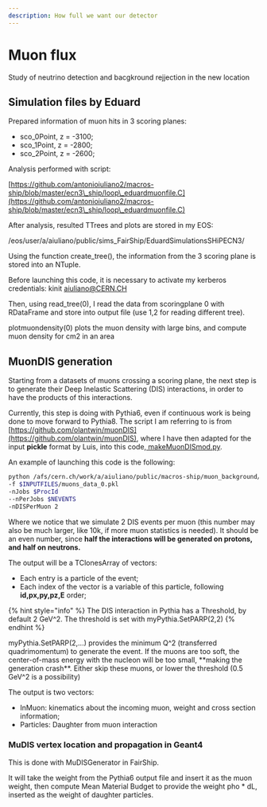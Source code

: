 ```yaml
---
description: How full we want our detector
---
```


# Muon flux

Study of neutrino detection and bacgkround rejjection in the new location

## Simulation files by Eduard

Prepared information of muon hits in 3 scoring planes:

* sco\_0Point, z = -3100;
* sco\_1Point,  z = -2800;
* sco\_2Point, z = -2600;

Analysis performed with script:

[https://github.com/antonioiuliano2/macros-ship/blob/master/ecn3\_ship/loop\_eduardmuonfile.C](https://github.com/antonioiuliano2/macros-ship/blob/master/ecn3\_ship/loop\_eduardmuonfile.C)

After analysis, resulted TTrees and plots are stored in my EOS:

/eos/user/a/aiuliano/public/sims\_FairShip/EduardSimulationsSHiPECN3/

Using the function create\_tree(), the information from the 3 scoring plane is stored into an NTuple.

Before launching this code, it is necessary to activate my kerberos credentials: kinit aiuliano@CERN.CH

Then, using read\_tree(0), I read the data from scoringplane 0 with RDataFrame and store into output file (use 1,2 for reading different tree).

plotmuondensity(0) plots the muon density with large bins, and compute muon density for cm2 in an area&#x20;

## MuonDIS generation

Starting from a datasets of muons crossing a scoring plane, the next step is to generate their Deep Inelastic Scattering (DIS) interactions, in order to have the products of this interactions.

Currently, this step is doing with Pythia6, even if continuous work is being done to move forward to Pythia8. The script I am referring to is from [https://github.com/olantwin/muonDIS](https://github.com/olantwin/muonDIS), where I have then adapted for the input **pickle** format by Luis, into this code,[ makeMuonDISmod.py](https://github.com/antonioiuliano2/macros-ship/blob/master/muon\_background/makeMuonDISmod.py).

An example of launching this code is the following:

```bash
python /afs/cern.ch/work/a/aiuliano/public/macros-ship/muon_background/makeMuonDISmod.py 
-f $INPUTFILES/muons_data_0.pkl 
-nJobs $ProcId 
--nPerJobs $NEVENTS 
-nDISPerMuon 2
```

&#x20;Where we notice that we simulate 2 DIS events per muon (this number may also be much larger, like 10k, if more muon statistics is needed). It should be an even number, since **half the interactions will be generated on protons, and half on neutrons.**

The output will be a TClonesArray of vectors:

* Each entry is a particle of the event;
* Each index of the vector is a variable of this particle, following **id,px,py,pz,E** order;

{% hint style="info" %}
The DIS interaction in Pythia has a Threshold, by default 2 GeV^2. The threshold is set with myPythia.SetPARP(2,2)
{% endhint %}

myPythia.SetPARP(2,...) provides the minimum Q^2 (transferred quadrimomentum) to generate the event. If the muons are too soft, the center-of-mass energy with the nucleon will be too small, \*\*making the generation crash\*\*. Either skip these muons, or lower the threshold (0.5 GeV^2 is a possibility)

The output is two vectors:

* InMuon: kinematics about the incoming muon, weight and cross section information;
* Particles: Daughter from muon interaction

### MuDIS vertex location and propagation in Geant4

This is done with MuDISGenerator in FairShip.

It will take the weight from the Pythia6 output file and insert it as the muon weight, then compute Mean Material Budget to provide the weight pho \* dL, inserted as the weight of daughter particles.

